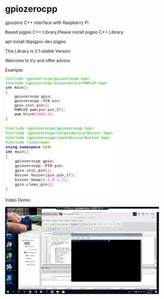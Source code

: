 # gpiozerocpp
gpiozero C++ interface with Raspberry Pi

Based pigpio C++ Library,Please install pigpio C++ Library:

apt install libpigpio-dev pigpio

This Library is 0.1-stable Version

Welcome to try and offer advice.

Example:

![example](https://github.com/andrew98450/gpiozerocpp/blob/0.1/img/example.png "")

![example2](https://github.com/andrew98450/gpiozerocpp/blob/0.1/img/example2.png "")
  
Video Demo:

![video](https://github.com/andrew98450/gpiozerocpp/blob/0.1/img/example_servo.gif "")
